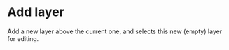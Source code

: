 # Add layer #

Add a new layer above the current one, and selects this new (empty) layer for editing.